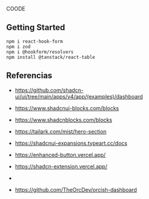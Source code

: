 COODE

## Getting Started

```
npm i react-hook-form
npm i zod
npm i @hookform/resolvers
npm install @tanstack/react-table
```

## Referencias

- https://github.com/shadcn-ui/ui/tree/main/apps/v4/app/(examples)/dashboard

- https://www.shadcnui-blocks.com/blocks
- https://www.shadcnblocks.com/blocks
- https://tailark.com/mist/hero-section
- https://shadcnui-expansions.typeart.cc/docs
- https://enhanced-button.vercel.app/
- https://shadcn-extension.vercel.app/
-

- https://github.com/TheOrcDev/orcish-dashboard
